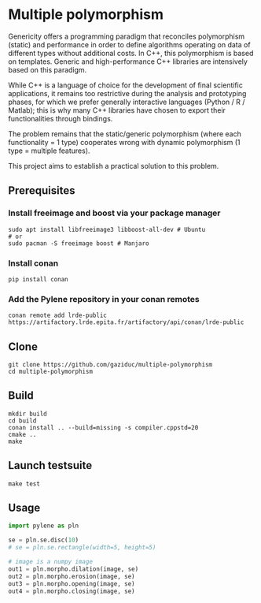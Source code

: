 # Multiple polymorphism

Genericity offers a programming paradigm that reconciles polymorphism (static) and performance in order to define algorithms operating on data of different types without additional costs. In C++, this polymorphism is based on templates. Generic and high-performance C++ libraries are intensively based on this paradigm.

While C++ is a language of choice for the development of final scientific applications, it remains too restrictive during the analysis and prototyping phases, for which we prefer generally interactive languages (Python / R / Matlab); this is why many C++ libraries have chosen to export their functionalities through bindings.

The problem remains that the static/generic polymorphism (where each functionality = 1 type) cooperates
wrong with dynamic polymorphism (1 type = multiple features).

This project aims to establish a practical solution to this problem.

## Prerequisites

### Install freeimage and boost via your package manager

```shell
sudo apt install libfreeimage3 libboost-all-dev # Ubuntu
# or
sudo pacman -S freeimage boost # Manjaro
```

### Install conan

```shell
pip install conan
```

### Add the Pylene repository in your conan remotes

```shell
conan remote add lrde-public https://artifactory.lrde.epita.fr/artifactory/api/conan/lrde-public
```

## Clone

```shell
git clone https://github.com/gaziduc/multiple-polymorphism
cd multiple-polymorphism
```

## Build

```shell
mkdir build
cd build
conan install .. --build=missing -s compiler.cppstd=20
cmake ..
make
```

## Launch testsuite

```shell
make test
```

## Usage

```python
import pylene as pln

se = pln.se.disc(10)
# se = pln.se.rectangle(width=5, height=5)

# image is a numpy image
out1 = pln.morpho.dilation(image, se) 
out2 = pln.morpho.erosion(image, se)
out3 = pln.morpho.opening(image, se)
out4 = pln.morpho.closing(image, se)
```
